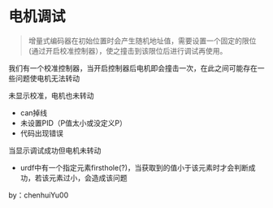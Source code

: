 # 电机调试

> 增量式编码器在初始位置时会产生随机地址值，需要设置一个固定的限位(通过开启校准控制器），使之撞击到该限位后进行调试再使用。

我们有一个校准控制器，当开启控制器后电机即会撞击一次，在此之间可能存在一些问题使电机无法转动

未显示校准，电机也未转动

- can掉线
- 未设置PID（P值太小或没定义P）
- 代码出现错误



当显示调试成功但电机未转动

- urdf中有一个指定元素firsthole(?)，当获取到的值小于该元素时才会判断成功，若该元素过小，会造成该问题







by：chenhuiYu00
